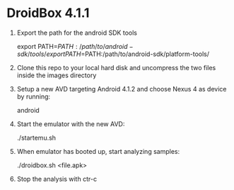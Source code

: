 DroidBox 4.1.1
==============

1. Export the path for the android SDK tools

	export PATH=$PATH:/path/to/android-sdk/tools/
	export PATH=$PATH:/path/to/android-sdk/platform-tools/

2. Clone this repo to your local hard disk and uncompress the two files inside the images directory

3. Setup a new AVD targeting Android 4.1.2 and choose Nexus 4 as device by running:

	android 

4. Start the emulator with the new AVD:

	./startemu.sh <AVD name>

5. When emulator has booted up, start analyzing samples:

	./droidbox.sh <file.apk>

6. Stop the analysis with ctr-c